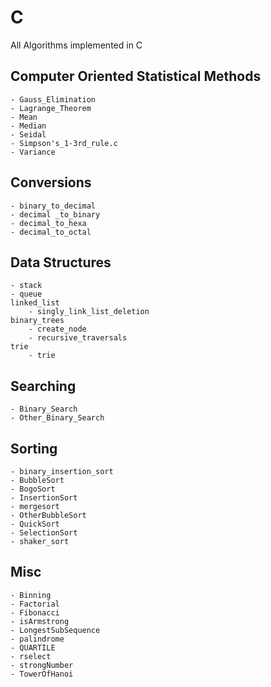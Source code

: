 # C
All Algorithms implemented in C 

## Computer Oriented Statistical Methods
	- Gauss_Elimination
	- Lagrange_Theorem
	- Mean
	- Median
	- Seidal
	- Simpson's_1-3rd_rule.c
	- Variance


## Conversions
	- binary_to_decimal
	- decimal _to_binary
	- decimal_to_hexa
	- decimal_to_octal


## Data Structures
	- stack
	- queue
	linked_list
		- singly_link_list_deletion
	binary_trees
		- create_node
		- recursive_traversals
	trie
		- trie


## Searching
	- Binary_Search
	- Other_Binary_Search


## Sorting
	- binary_insertion_sort
	- BubbleSort
	- BogoSort
	- InsertionSort
	- mergesort
	- OtherBubbleSort
	- QuickSort
	- SelectionSort
	- shaker_sort


## Misc
	- Binning
	- Factorial
	- Fibonacci
	- isArmstrong
	- LongestSubSequence
	- palindrome
	- QUARTILE
	- rselect
	- strongNumber
	- TowerOfHanoi
